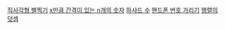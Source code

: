 [직사각형 별찍기]: https://github.com/gogoma-code/programmers-codding-test/blob/level1_java/LEVEL%201/JAVA/직사각형%20별찍기.java
[x만큼 간격이 있는 n개의 숫자]: https://github.com/gogoma-code/programmers-codding-test/blob/main/LEVEL%201/JAVA/x만큼%20간격이%20있는%20n개의%20숫자.java
[하샤드 수]: https://github.com/gogoma-code/programmers-codding-test/blob/main/LEVEL%201/JAVA/하샤드%20수.java
[핸드폰 번호 가리기]: https://github.com/gogoma-code/programmers-codding-test/blob/main/LEVEL%201/JAVA/핸드폰%20번호%20가리기.java
[행렬의 덧셈]: https://github.com/gogoma-code/programmers-codding-test/blob/main/LEVEL%201/JAVA/행렬의%20덧셈.java

[직사각형 별찍기][직사각형 별찍기]
[x만큼 간격이 있는 n개의 숫자][x만큼 간격이 있는 n개의 숫자]
[하샤드 수][하샤드 수]
[핸드폰 번호 가리기][핸드폰 번호 가리기]
[행렬의 덧셈][행렬의 덧셈]
